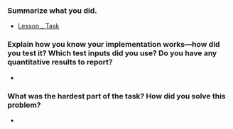 ### Summarize what you did.

- [Lesson _ Task]()


### Explain how you know your implementation works—how did you test it? Which test inputs did you use? Do you have any quantitative results to report?
- 

### What was the hardest part of the task? How did you solve this problem?
- 
